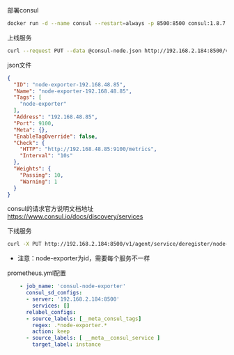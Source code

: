 部署consul
```bash
docker run -d --name consul --restart=always -p 8500:8500 consul:1.8.7
```
上线服务
```bash
curl --request PUT --data @consul-node.json http://192.168.2.184:8500/v1/agent/service/register?replace-existing-checks=1
```
json文件
```json
{
  "ID": "node-exporter-192.168.48.85",
  "Name": "node-exporter-192.168.48.85",
  "Tags": [
    "node-exporter"
  ],
  "Address": "192.168.48.85",
  "Port": 9100,
  "Meta": {},
  "EnableTagOverride": false,
  "Check": {
    "HTTP": "http://192.168.48.85:9100/metrics",
    "Interval": "10s"
  },
  "Weights": {
    "Passing": 10,
    "Warning": 1
  }
}
```
consul的请求官方说明文档地址 https://www.consul.io/docs/discovery/services

下线服务
```bash
curl -X PUT http://192.168.2.184:8500/v1/agent/service/deregister/node-exporter 
```
- 注意：node-exporter为id，需要每个服务不一样

prometheus.yml配置
```yml
    - job_name: 'consul-node-exporter'
      consul_sd_configs:
      - server: '192.168.2.184:8500'
        services: []
      relabel_configs:
      - source_labels: [__meta_consul_tags]
        regex: .*node-exporter.*
        action: keep
      - source_labels: [ __meta__consul_service ]
        target_label: instance

```
